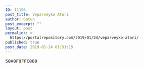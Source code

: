 ```yaml
---
ID: 11156
post_title: Veparveyko Atori
author: Gatun
post_excerpt: ""
layout: post
permalink: >
  https://portalrepository.com/2019/01/24/veparveyko-atori/
published: true
post_date: 2019-01-24 01:51:15
---
```

<pre>50A0F9FFC000</pre>